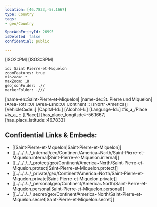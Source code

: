 ```yaml
---
location: [46.7833,-56.1667] 
type: Country
tags:
- geo/Country

SpocWebEntityId: 26997
isDeleted: false
confidential: public

---
```

[ISO2::PM] 
[ISO3::SPM] 

```leaflet
id: Saint-Pierre-et-Miquelon
zoomFeatures: true 
minZoom: 2 
maxZoom: 18
geojsonFolder: .//
markerFolder: .///
```

[name-en::Saint-Pierre-et-Miquelon] 
[name-de::St. Pierre und Miquelon] 
[Area-Total::0] 
[Area-Land::0] 
Continent :: [[North-America]]  
[VehicleCode::] 
[Capital-Id::] 
[Alcohol-l::] 
[Language-Id::] 
#is_a_/Place  
#is_a_ :: [[Place]] 
[has_place_longitude::-56.1667] 
[has_place_latitude::46.7833] 



## Confidential Links & Embeds: 
- [[Saint-Pierre-et-Miquelon|Saint-Pierre-et-Miquelon]] 
- [[../../../../_internal/geo/Continent/America~North/Saint-Pierre-et-Miquelon.internal|Saint-Pierre-et-Miquelon.internal]] 
- [[../../../../_protect/geo/Continent/America~North/Saint-Pierre-et-Miquelon.protect|Saint-Pierre-et-Miquelon.protect]] 
- [[../../../../_private/geo/Continent/America~North/Saint-Pierre-et-Miquelon.private|Saint-Pierre-et-Miquelon.private]] 
- [[../../../../_personal/geo/Continent/America~North/Saint-Pierre-et-Miquelon.personal|Saint-Pierre-et-Miquelon.personal]] 
- [[../../../../_secret/geo/Continent/America~North/Saint-Pierre-et-Miquelon.secret|Saint-Pierre-et-Miquelon.secret]] 

